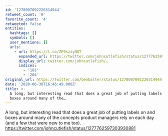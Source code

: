 ```yaml
---
id: '1278007092226514944'
retweet_count: '0'
favorite_count: '4'
retweeted: false
entities:
  hashtags: []
  symbols: []
  user_mentions: []
  urls:
    - url: https://t.co/ZP9szzyNOT
      expanded_url: https://twitter.com/johncutlefish/status/1277762597303930881
      display_url: twitter.com/johncutlefish/…
      indices:
        - '181'
        - '204'
original_url: https://twitter.com/benbalter/status/1278007092226514944
date: '2020-06-30T16:46:49.000Z'
title: >-
  A long, but interesting read that does a great job of putting labels on and
  boxes around many of the…
---
```


A long, but interesting read that does a great job of putting labels on and boxes around many of the concepts product managers rely on each day (and a few that were new to me too). https://twitter.com/johncutlefish/status/1277762597303930881